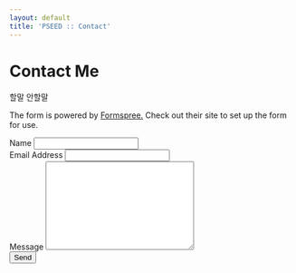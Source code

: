 ```yaml
---
layout: default
title: 'PSEED :: Contact'
---
```


<div id="contact">
  <h1 class="pageTitle">Contact Me</h1>
  <div class="contactContent">
    <p class="intro">할말 안할말</p>
    <p>The form is powered by <a href="http://formspree.io/">Formspree.</a> Check out their site to set up the form for use.</p>
  </div>
  <form action="http://formspree.io/yongdoree@gmail.com" method="POST">
    <label for="name">Name</label>    
    <input type="text" id="name" name="name" class="full-width"><br>
    <label for="email">Email Address</label>
    <input type="email" id="email" name="_replyto" class="full-width"><br>
    <label for="message">Message</label>
    <textarea name="message" id="message" cols="30" rows="10" class="full-width"></textarea><br>
    <input type="submit" value="Send" class="button">
  </form>
</div>
